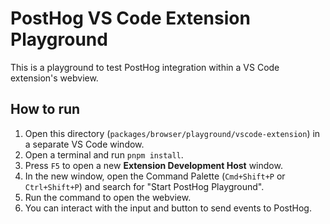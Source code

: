 # PostHog VS Code Extension Playground

This is a playground to test PostHog integration within a VS Code extension's webview.

## How to run

1.  Open this directory (`packages/browser/playground/vscode-extension`) in a separate VS Code window.
2.  Open a terminal and run `pnpm install`.
3.  Press `F5` to open a new **Extension Development Host** window.
4.  In the new window, open the Command Palette (`Cmd+Shift+P` or `Ctrl+Shift+P`) and search for "Start PostHog Playground".
5.  Run the command to open the webview.
6.  You can interact with the input and button to send events to PostHog. 